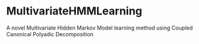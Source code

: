 # MultivariateHMMLearning
A novel Multivariate Hidden Markov Model learning method using Coupled Canonical Polyadic Decomposition
